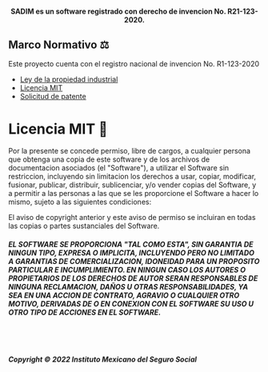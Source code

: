  <h4 align="center">SADIM es un software registrado con derecho de invencion No. R21-123-2020.</h3>

## Marco Normativo ⚖️
Este proyecto cuenta con el registro nacional de invencion No. R1-123-2020
* [Ley de la propiedad industrial](https://github.com/umf31/ServidorAPI/blob/master/Interfaz/Recursos/docs/normatividad/LeyPropiedad.pdf)
* [Licencia MIT](https://es.wikipedia.org/wiki/Licencia_MIT)
* [Solicitud de patente](https://github.com/umf31/ServidorAPI/blob/master/Interfaz/Recursos/docs/normatividad/SolicitudPatente.pdf)

# Licencia MIT 📄

 <p>
  Por  la  presente  se  concede  permiso, libre de cargos, a cualquier persona que obtenga una copia de
  este software y de los archivos de documentacion asociados (el "Software"), a utilizar el Software sin
  restriccion,  incluyendo  sin  limitacion  los derechos a usar, copiar, modificar, fusionar, publicar,
  distribuir, sublicenciar, y/o vender copias del Software, y a permitir a las personas a las que se les
  proporcione el Software a hacer lo mismo, sujeto a las siguientes condiciones:
</p>
<p>
  El  aviso  de  copyright  anterior  y  este aviso de permiso se incluiran en todas las copias o partes
  sustanciales del Software.
</p>
<h5>
  EL SOFTWARE   SE   PROPORCIONA  "TAL COMO ESTA",  SIN GARANTIA DE NINGUN TIPO, EXPRESA O IMPLICITA,
  INCLUYENDO PERO NO LIMITADO A GARANTIAS DE COMERCIALIZACION, IDONEIDAD PARA UN PROPOSITO PARTICULAR
  E  INCUMPLIMIENTO.  EN  NINGUN  CASO  LOS  AUTORES  O  PROPIETARIOS  DE LOS DERECHOS DE AUTOR SERAN
  RESPONSABLES  DE  NINGUNA RECLAMACION, DAÑOS  U  OTRAS  RESPONSABILIDADES, YA  SEA EN UNA ACCION DE
  CONTRATO, AGRAVIO  O CUALQUIER  OTRO  MOTIVO,  DERIVADAS DE  O  EN CONEXION CON  EL SOFTWARE SU USO 
  U OTRO TIPO DE ACCIONES EN EL SOFTWARE.
</h5>
<br></br> 
<h5>
 Copyright  ©️ 2022 Instituto Mexicano del Seguro Social
</h5>
